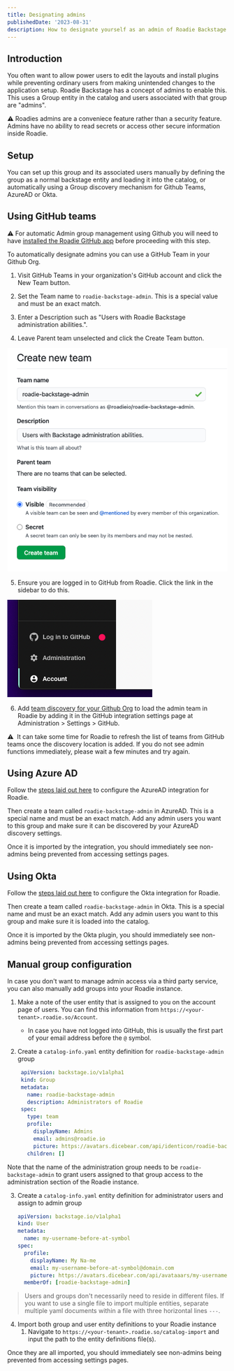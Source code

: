 ```yaml
---
title: Designating admins
publishedDate: '2023-08-31'
description: How to designate yourself as an admin of Roadie Backstage.
---
```


## Introduction

You often want to allow power users to edit the layouts and install plugins while preventing
ordinary users from making unintended changes to the application setup. Roadie Backstage has a
concept of admins to enable this. This uses a Group entity in the catalog and users associated with that group are "admins". 

⚠️  Roadies admins are a conveniece feature rather than a security feature. Admins have no ability to read secrets or access other secure information inside Roadie.

## Setup

You can set up this group and its associated users manually by defining the group as a normal backstage entity and loading 
it into the catalog, or automatically using a Group discovery mechanism for Github Teams, AzureAD or Okta. 


## Using GitHub teams

⚠️  For automatic Admin group management using Github you will need to have [installed the Roadie GitHub app](/docs/getting-started/install-github-app/) before proceeding with this step.

To automatically designate admins you can use a GitHub Team in your Github Org.

1. Visit GitHub Teams in your organization's GitHub account and click the New Team button.

2. Set the Team name to `roadie-backstage-admin`. This is a special value and must be an exact match.

3. Enter a Description such as "Users with Roadie Backstage administration abilities.".

4. Leave Parent team unselected and click the Create Team button.

![Form for creating a team on GitHub](./github-create-team-form.png)

5. Ensure you are logged in to GitHub from Roadie. Click the link in the sidebar to do this.

![A link that says "Log in to GitHub"](./sidebar-log-into-github.png)

6. Add [team discovery for your Github Org](/docs/details/location-management/#github-autodiscovery-and-organization-autodiscovery) to load the admin team in Roadie by adding it in the GitHub integration settings page at Administration > Settings > GitHub.

⚠️  &nbsp;It can take some time for Roadie to refresh the list of teams from GitHub teams once the discovery location is added. If you do not see admin functions immediately, please wait a few minutes and try again.


## Using Azure AD

Follow the [steps laid out here](/docs/integrations/ms-graph-org-provider/) to configure the AzureAD integration for Roadie. 

Then create a team called `roadie-backstage-admin` in AzureAD. This is a special name and must be an exact match. Add any admin users you want to this group and make sure it can be discovered by your AzureAD discovery settings. 

Once it is imported by the integration, you should immediately see non-admins being prevented from accessing settings pages.


## Using Okta

Follow the [steps laid out here](/docs/integrations/okta/) to configure the Okta integration for Roadie.

Then create a team called `roadie-backstage-admin` in Okta. This is a special name and must be an exact match. Add any admin users you want to this group and make sure it is loaded into the catalog.

Once it is imported by the Okta plugin, you should immediately see non-admins being prevented from accessing settings pages. 


## Manual group configuration

In case you don't want to manage admin access via a third party service, you can also manually add groups into your Roadie instance.

1. Make a note of the user entity that is assigned to you on the account page of users. You can find this information from `https://<your-tenant>.roadie.so/Account`.
   * In case you have not logged into GitHub, this is usually the first part of your email address before the `@` symbol.

2. Create a `catalog-info.yaml` entity definition for `roadie-backstage-admin` group
   ```yaml 
    apiVersion: backstage.io/v1alpha1
    kind: Group
    metadata:
      name: roadie-backstage-admin
      description: Administrators of Roadie
    spec:
      type: team
      profile:
        displayName: Admins
        email: admins@roadie.io
        picture: https://avatars.dicebear.com/api/identicon/roadie-backstage-admin.svg
      children: []
    ```
Note that the name of the administration group needs to be `roadie-backstage-admin` to grant users assigned to that group access to the administration section of the Roadie instance.



3. Create a `catalog-info.yaml` entity definition for administrator users and assign to admin group
    ```yaml
    apiVersion: backstage.io/v1alpha1
    kind: User
    metadata:
      name: my-username-before-at-symbol
    spec:
      profile:
        displayName: My Na-me
        email: my-username-before-at-symbol@domain.com
        picture: https://avatars.dicebear.com/api/avataaars/my-username-before-at-symbol.svg
      memberOf: [roadie-backstage-admin]
    ```

> Users and groups don't necessarily need to reside in different files. If you want to use a single file to import multiple entities, separate multiple yaml documents within a file with three horizontal lines `---`.

4. Import both group and user entity definitions to your Roadie instance
   1. Navigate to `https://<your-tenant>.roadie.so/catalog-import` and input the path to the entity definitions file(s).

Once they are all imported, you should immediately see non-admins being prevented from accessing settings pages. 

